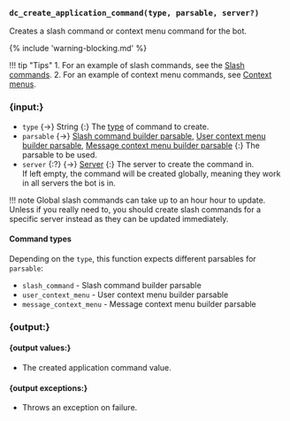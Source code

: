 ### `dc_create_application_command(type, parsable, server?)`

Creates a slash command or context menu command for the bot.

{% include 'warning-blocking.md' %}

!!! tip "Tips"
    1. For an example of slash commands, see the [Slash commands](/examples/slash-commands.md).
    2. For an example of context menu commands, see [Context menus](/examples/slash-commands.md).


### {input:}

* `type` {->} String
  {:} The [type](#command-types) of command to create.
* `parsable` {->}
  [Slash command builder parsable](/parsables/commands/slash-command-builder.md),
  [User context menu builder parsable](/parsables/commands/user-context-menu-builder.md),
  [Message context menu builder parsable](/parsables/commands/message-context-menu-builder.md)
  {:} The parsable to be used.
* `server` {:?} {->} [Server](/values/server.md)
  {:} The server to create the command in.
  <br>If left empty, the command will be created globally, meaning they work in all servers the bot is in.

!!! note
    Global slash commands can take up to an hour hour to update.
    <br>Unless if you really need to, you should create slash commands for a specific server instead as they can be updated immediately.

#### Command types

Depending on the `type`, this function expects different parsables for `parsable`:

* `slash_command` - Slash command builder parsable
* `user_context_menu` - User context menu builder parsable
* `message_context_menu` - Message context menu builder parsable


### {output:}

#### {output values:}

* The created application command value.

#### {output exceptions:}

* Throws an exception on failure.
